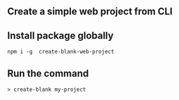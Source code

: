 ## Create a simple web project from CLI

## Install package globally
```
npm i -g  create-blank-web-project
```

## Run the command
```
> create-blank my-project
```